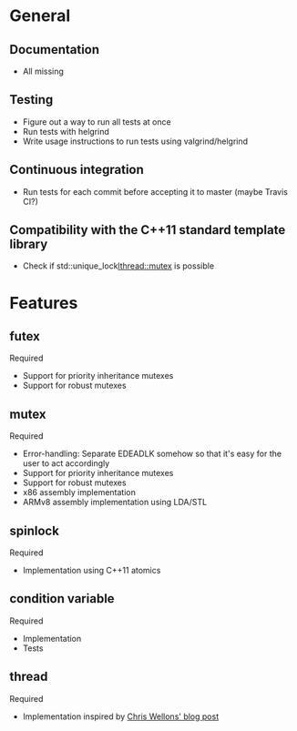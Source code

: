 # General

## Documentation

  * All missing

## Testing

  * Figure out a way to run all tests at once
  * Run tests with helgrind
  * Write usage instructions to run tests using valgrind/helgrind

## Continuous integration

  * Run tests for each commit before accepting it to master (maybe Travis CI?)

## Compatibility with the C++11 standard template library

  * Check if std::unique_lock<lthread::mutex> is possible

# Features

## futex

Required

  * Support for priority inheritance mutexes
  * Support for robust mutexes

## mutex

Required

  * Error-handling: Separate EDEADLK somehow so that it's easy for the user to act accordingly
  * Support for priority inheritance mutexes
  * Support for robust mutexes
  * x86 assembly implementation
  * ARMv8 assembly implementation using LDA/STL

## spinlock

Required

  * Implementation using C++11 atomics

## condition variable

Required

  * Implementation
  * Tests

## thread

Required

  * Implementation inspired by [Chris Wellons' blog post](http://nullprogram.com/blog/2015/05/15/)
